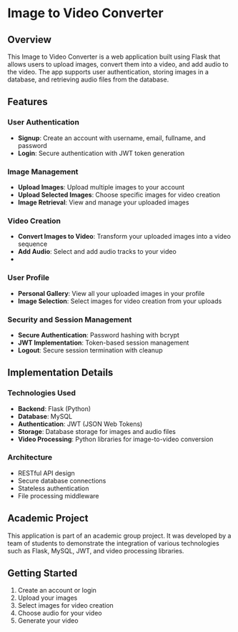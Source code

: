 # Image to Video Converter

## Overview
This Image to Video Converter is a web application built using Flask that allows users to upload images, convert them into a video, and add audio to the video. The app supports user authentication, storing images in a database, and retrieving audio files from the database.

## Features

### User Authentication
- **Signup**: Create an account with username, email, fullname, and password
- **Login**: Secure authentication with JWT token generation

### Image Management
- **Upload Images**: Upload multiple images to your account
- **Upload Selected Images**: Choose specific images for video creation
- **Image Retrieval**: View and manage your uploaded images

### Video Creation
- **Convert Images to Video**: Transform your uploaded images into a video sequence
- **Add Audio**: Select and add audio tracks to your video
- 
### User Profile
- **Personal Gallery**: View all your uploaded images in your profile
- **Image Selection**: Select images for video creation from your uploads

### Security and Session Management
- **Secure Authentication**: Password hashing with bcrypt
- **JWT Implementation**: Token-based session management
- **Logout**: Secure session termination with cleanup

## Implementation Details

### Technologies Used
- **Backend**: Flask (Python)
- **Database**: MySQL
- **Authentication**: JWT (JSON Web Tokens)
- **Storage**: Database storage for images and audio files
- **Video Processing**: Python libraries for image-to-video conversion

### Architecture
- RESTful API design
- Secure database connections
- Stateless authentication
- File processing middleware

## Academic Project
This application is part of an academic group project. It was developed by a team of students to demonstrate the integration of various technologies such as Flask, MySQL, JWT, and video processing libraries.

## Getting Started
1. Create an account or login
2. Upload your images
3. Select images for video creation
4. Choose audio for your video
5. Generate your video
